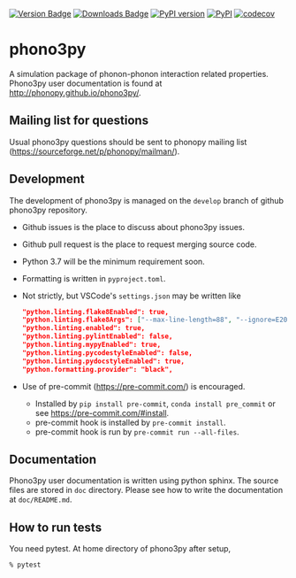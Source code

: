 [![Version Badge](https://anaconda.org/conda-forge/phono3py/badges/version.svg)](https://anaconda.org/conda-forge/phono3py)
[![Downloads Badge](https://anaconda.org/conda-forge/phono3py/badges/downloads.svg)](https://anaconda.org/conda-forge/phono3py)
[![PyPI version](https://badge.fury.io/py/phono3py.svg)](https://badge.fury.io/py/phono3py)
[![PyPI](https://img.shields.io/pypi/dm/phono3py.svg?maxAge=2592000)](https://pypi.python.org/pypi/phono3py)
[![codecov](https://codecov.io/gh/phonopy/phono3py/branch/develop/graph/badge.svg)](https://codecov.io/gh/phonopy/phono3py)

# phono3py

A simulation package of phonon-phonon interaction related properties. Phono3py
user documentation is found at http://phonopy.github.io/phono3py/.

## Mailing list for questions

Usual phono3py questions should be sent to phonopy mailing list
(https://sourceforge.net/p/phonopy/mailman/).

## Development

The development of phono3py is managed on the `develop` branch of github
phono3py repository.

- Github issues is the place to discuss about phono3py issues.
- Github pull request is the place to request merging source code.
- Python 3.7 will be the minimum requirement soon.
- Formatting is written in `pyproject.toml`.
- Not strictly, but VSCode's `settings.json` may be written like

  ```json
  "python.linting.flake8Enabled": true,
  "python.linting.flake8Args": ["--max-line-length=88", "--ignore=E203,W503"],
  "python.linting.enabled": true,
  "python.linting.pylintEnabled": false,
  "python.linting.mypyEnabled": true,
  "python.linting.pycodestyleEnabled": false,
  "python.linting.pydocstyleEnabled": true,
  "python.formatting.provider": "black",
  ```

- Use of pre-commit (https://pre-commit.com/) is encouraged.
  - Installed by `pip install pre-commit`, `conda install pre_commit` or see
    https://pre-commit.com/#install.
  - pre-commit hook is installed by `pre-commit install`.
  - pre-commit hook is run by `pre-commit run --all-files`.

## Documentation

Phono3py user documentation is written using python sphinx. The source files are
stored in `doc` directory. Please see how to write the documentation at
`doc/README.md`.

## How to run tests

You need pytest. At home directory of phono3py after setup,

```bash
% pytest
```
